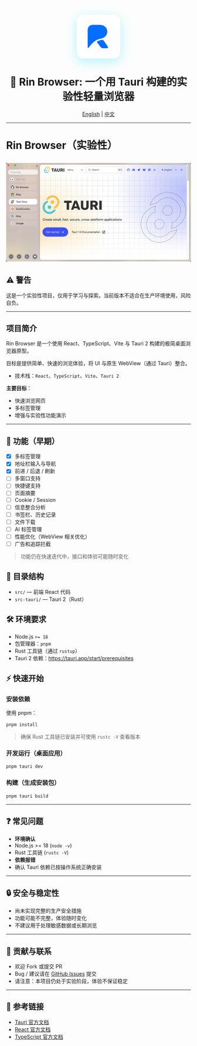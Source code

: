<div align="center">

<div style="margin: 20px 0;">
  <img src="./src-tauri/icons/icon.png" width="120" height="120" alt="Rin Logo" style="border-radius: 20px; box-shadow: 0 8px 32px rgba(0, 217, 255, 0.3);">
</div>

# 🚀 Rin Browser: 一个用 Tauri 构建的实验性轻量浏览器

<p align="center">
<a href="README.md">English</a> |
<a href="README-zh.md">中文</a>

</p>

</div>

---

# Rin Browser（实验性）

## ![image](./.github/assets/rin-browser.webp)

## ⚠️ 警告

这是一个实验性项目，仅用于学习与探索。当前版本不适合在生产环境使用，风险自负。

---

## 项目简介

Rin Browser 是一个使用 React、TypeScript、Vite 与 Tauri 2 构建的极简桌面浏览器原型。

目标是提供简单、快速的浏览体验，将 UI 与原生 WebView（通过 Tauri）整合。

- 技术栈：`React`、`TypeScript`、`Vite`、`Tauri 2`

**主要目标**：

- 快速浏览网页
- 多标签管理
- 增强与实验性功能演示

---

## 🚀 功能（早期）

- [x] 多标签管理
- [x] 地址栏输入与导航
- [x] 前进 / 后退 / 刷新
- [ ] 多窗口支持
- [ ] 快捷键支持
- [ ] 页面摘要
- [ ] Cookie / Session
- [ ] 信息整合分析
- [ ] 书签栏、历史记录
- [ ] 文件下载
- [ ] AI 标签管理
- [ ] 性能优化（WebView 相关优化）
- [ ] 广告和追踪拦截

> 功能仍在快速迭代中，接口和体验可能随时变化

## 📁 目录结构

- `src/` — 前端 React 代码
- `src-tauri/` — Tauri 2（Rust）

## 🛠 环境要求

- Node.js `>= 18`
- 包管理器：`pnpm`
- Rust 工具链（通过 `rustup`）
- Tauri 2 依赖：https://tauri.app/start/prerequisites

## ⚡ 快速开始

### 安装依赖

使用 pnpm：

```bash
pnpm install
```

> 确保 Rust 工具链已安装并可使用 `rustc -V` 查看版本

### 开发运行（桌面应用）

```bash
pnpm tauri dev
```

### 构建（生成安装包）

```bash
pnpm tauri build
```

---

## ❓ 常见问题

- **环境确认**
- Node.js >= 18 (`node -v`)
- Rust 工具链 (`rustc -V`)
- **依赖报错**
- 确认 Tauri 依赖已按操作系统正确安装

---

## 🔒 安全与稳定性

- 尚未实现完整的生产安全措施
- 功能可能不完整，体验随时变化
- 不建议用于处理敏感数据或长期浏览

---

## 🤝 贡献与联系

- 欢迎 Fork 或提交 PR
- Bug / 建议请在 [GitHub Issues](https://github.com/calebax/Rin/issues) 提交
- 请注意：本项目仍处于实验阶段，体验不保证稳定

---

## 📖 参考链接

- [Tauri 官方文档](https://tauri.app/)
- [React 官方文档](https://reactjs.org/)
- [TypeScript 官方文档](https://www.typescriptlang.org/)
